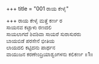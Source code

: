 +++
title = "001 ರಾಯ ಕೇಳೈ"

+++
ರಾಯ ಕೇಳೈ ಮತ್ತೆ ಕರ್ಣ ರ   
ಸಾಯನವ ಕಟ್ಟಾಳು ರಣದಲಿ   
ಸಾಯಲಾಗದೆ ಶಿವಶಿವಾ ಸಾಯರೆ ಸುರಾಸುರರು   
ಬಾಯಬಿಡೆ ಪರಸೇನೆ ಭೀತಿಯ   
ಲಾಯದಲಿ ಕಟ್ಟಿದನು ಪಾರ್ಥನ   
ವಾಯುಜನ ಕರಣೇಂದ್ರಿಯಾಶ್ವಂಗಳನು ಕಲಿಕರ್ಣ     ॥1॥